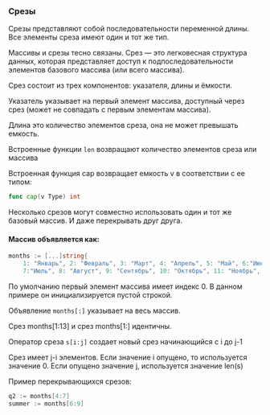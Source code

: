 ### Срезы

Срезы представляют собой последовательности переменной длины.
Все элементы среза имеют один и тот же тип.

Массивы и срезы тесно связаны.
Срез — это легковесная структура данных, которая представляет доступ к
подпоследовательности элементов базового массива (или всего массива).

Срез состоит из трех компонентов: указателя, длины и ёмкости.

Указатель указывает на первый элемент массива, доступный через срез
(может не совпадать с первым элементам массива).

Длина это количество элементов среза, она не может превышать емкость.

Встроенные функции ```len```  возвращают количество элементов среза или массива


Встроенная функция cap возвращает емкость v в соответствии с ее типом:
```go
func cap(v Type) int
```

Несколько срезов могут совместно использовать один и тот же базовый массив.
И даже перекрывать друг друга.

#### Массив объявляется как:

```go
months := [...]string{
	1: "Январь", 2: "Февраль", 3: "Март", 4: "Апрель", 5: "Май", 6:"Июнь", 
	7:"Июль", 8: "Август", 9: "Сентябрь", 10: "Октябрь", 11: "Ноябрь", 12: "Декабрь"}
```

По умолчанию первый элемент массива имеет индекс 0.
В данном примере он инициализируется пустой строкой.

Объявление ```months[:]```  указывает на весь массив.

Срез months[1:13] и срез months[1:] идентичны.

Оператор среза ```s[i:j]``` создает новый срез начинающийся с i до j-1

Срез имеет j-i элементов. Если значение i опущено, то используется значение 0.
Если опущено значение j, используется значение len(s)  

Пример перекрывающихся срезов:
```go
q2 := months[4:7]
summer := months[6:9]
```

